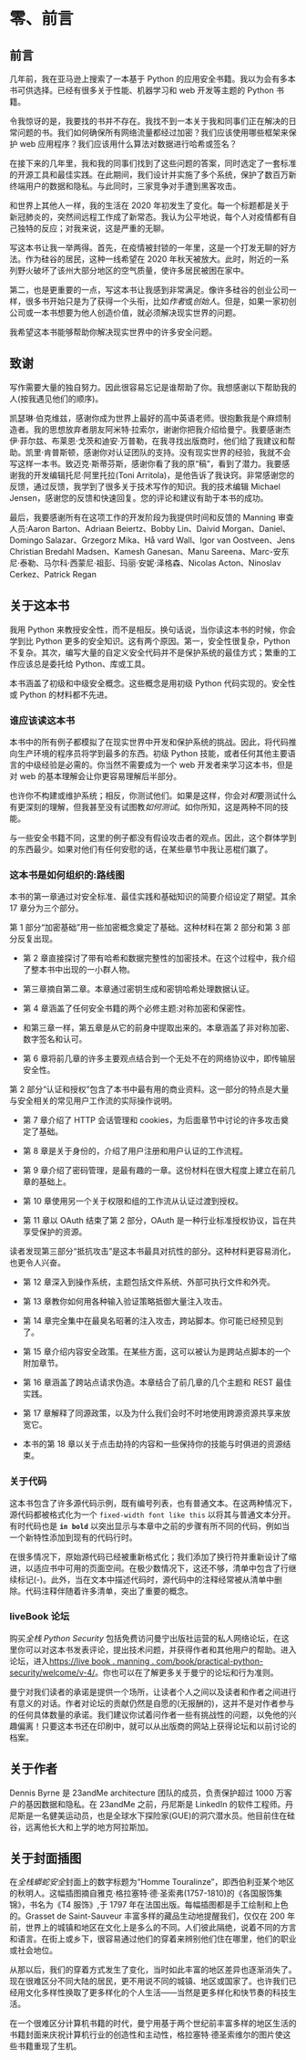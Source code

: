 # 零、前言

## 前言

几年前，我在亚马逊上搜索了一本基于 Python 的应用安全书籍。我以为会有多本书可供选择。已经有很多关于性能、机器学习和 web 开发等主题的 Python 书籍。

令我惊讶的是，我要找的书并不存在。我找不到一本关于我和同事们正在解决的日常问题的书。我们如何确保所有网络流量都经过加密？我们应该使用哪些框架来保护 web 应用程序？我们应该用什么算法对数据进行哈希或签名？

在接下来的几年里，我和我的同事们找到了这些问题的答案，同时选定了一套标准的开源工具和最佳实践。在此期间，我们设计并实施了多个系统，保护了数百万新终端用户的数据和隐私。与此同时，三家竞争对手遭到黑客攻击。

和世界上其他人一样，我的生活在 2020 年初发生了变化。每一个标题都是关于新冠肺炎的，突然间远程工作成了新常态。我认为公平地说，每个人对疫情都有自己独特的反应；对我来说，这是严重的无聊。

写这本书让我一举两得。首先，在疫情被封锁的一年里，这是一个打发无聊的好方法。作为硅谷的居民，这种一线希望在 2020 年秋天被放大。此时，附近的一系列野火破坏了该州大部分地区的空气质量，使许多居民被困在家中。

第二，也是更重要的一点，写这本书让我感到非常满足。像许多硅谷的创业公司一样，很多书开始只是为了获得一个头衔，比如*作者*或*创始人*。但是，如果一家初创公司或一本书想要为他人创造价值，就必须解决现实世界的问题。

我希望这本书能够帮助你解决现实世界中的许多安全问题。

## 致谢

写作需要大量的独自努力。因此很容易忘记是谁帮助了你。我想感谢以下帮助我的人(按我遇见他们的顺序)。

凯瑟琳·伯克维兹，感谢你成为世界上最好的高中英语老师。很抱歉我是个麻烦制造者。我的思想放弃者朋友阿米特·拉索尔，谢谢你把我介绍给曼宁。我要感谢杰伊·菲尔兹、布莱恩·戈茨和迪安·万普勒，在我寻找出版商时，他们给了我建议和帮助。凯里·肯普斯顿，感谢你对认证团队的支持。没有现实世界的经验，我就不会写这样一本书。致迈克·斯蒂芬斯，感谢你看了我的原“稿”，看到了潜力。我要感谢我的开发编辑托尼·阿里托拉(Toni Arritola)，是他告诉了我诀窍。非常感谢您的反馈，通过反馈，我学到了很多关于技术写作的知识。我的技术编辑 Michael Jensen，感谢您的反馈和快速回复。您的评论和建议有助于本书的成功。

最后，我要感谢所有在这项工作的开发阶段为我提供时间和反馈的 Manning 审查人员:Aaron Barton、Adriaan Beiertz、Bobby Lin、Daivid Morgan、Daniel、Domingo Salazar、Grzegorz Mika、Hå vard Wall、Igor van Oostveen、Jens Christian Bredahl Madsen、Kamesh Ganesan、Manu Sareena、Marc-安东尼·泰勒、马尔科·西蒙尼·祖彭、玛丽·安妮·泽格森、Nicolas Acton、Ninoslav Cerkez、Patrick Regan

## 关于这本书

我用 Python 来教授安全性，而不是相反。换句话说，当你读这本书的时候，你会学到比 Python 更多的安全知识。这有两个原因。第一，安全性很复杂，Python 不复杂。其次，编写大量的自定义安全代码并不是保护系统的最佳方式；繁重的工作应该总是委托给 Python、库或工具。

本书涵盖了初级和中级安全概念。这些概念是用初级 Python 代码实现的。安全性或 Python 的材料都不先进。

### 谁应该读这本书

本书中的所有例子都模拟了在现实世界中开发和保护系统的挑战。因此，将代码推向生产环境的程序员将学到最多的东西。初级 Python 技能，或者任何其他主要语言的中级经验是必需的。你当然不需要成为一个 web 开发者来学习这本书，但是对 web 的基本理解会让你更容易理解后半部分。

也许你不构建或维护系统；相反，你测试他们。如果是这样，你会对*和*要测试什么有更深刻的理解，但我甚至没有试图教*如何测试*。如你所知，这是两种不同的技能。

与一些安全书籍不同，这里的例子都没有假设攻击者的观点。因此，这个群体学到的东西最少。如果对他们有任何安慰的话，在某些章节中我让恶棍们赢了。

### 这本书是如何组织的:路线图

本书的第一章通过对安全标准、最佳实践和基础知识的简要介绍设定了期望。其余 17 章分为三个部分。

第 1 部分“加密基础”用一些加密概念奠定了基础。这种材料在第 2 部分和第 3 部分反复出现。

*   第 2 章直接探讨了带有哈希和数据完整性的加密技术。在这个过程中，我介绍了整本书中出现的一小群人物。

*   第三章摘自第二章。本章通过密钥生成和密钥哈希处理数据认证。

*   第 4 章涵盖了任何安全书籍的两个必修主题:对称加密和保密性。

*   和第三章一样，第五章是从它的前身中提取出来的。本章涵盖了非对称加密、数字签名和认可。

*   第 6 章将前几章的许多主要观点结合到一个无处不在的网络协议中，即传输层安全性。

第 2 部分“认证和授权”包含了本书中最有用的商业资料。这一部分的特点是大量与安全相关的常见用户工作流的实际操作说明。

*   第 7 章介绍了 HTTP 会话管理和 cookies，为后面章节中讨论的许多攻击奠定了基础。

*   第 8 章是关于身份的，介绍了用户注册和用户认证的工作流程。

*   第 9 章介绍了密码管理，是最有趣的一章。这份材料在很大程度上建立在前几章的基础上。

*   第 10 章使用另一个关于权限和组的工作流从认证过渡到授权。

*   第 11 章以 OAuth 结束了第 2 部分，OAuth 是一种行业标准授权协议，旨在共享受保护的资源。

读者发现第三部分“抵抗攻击”是这本书最具对抗性的部分。这种材料更容易消化，也更令人兴奋。

*   第 12 章深入到操作系统，主题包括文件系统、外部可执行文件和外壳。

*   第 13 章教你如何用各种输入验证策略抵御大量注入攻击。

*   第 14 章完全集中在最臭名昭著的注入攻击，跨站脚本。你可能已经预见到了。

*   第 15 章介绍内容安全政策。在某些方面，这可以被认为是跨站点脚本的一个附加章节。

*   第 16 章涵盖了跨站点请求伪造。本章结合了前几章的几个主题和 REST 最佳实践。

*   第 17 章解释了同源政策，以及为什么我们会时不时地使用跨源资源共享来放宽它。

*   本书的第 18 章以关于点击劫持的内容和一些保持你的技能与时俱进的资源结束。

### 关于代码

这本书包含了许多源代码示例，既有编号列表，也有普通文本。在这两种情况下，源代码都被格式化为一个 `fixed-width font like this` 以将其与普通文本分开。有时代码也是 **`in bold`** 以突出显示与本章中之前的步骤有所不同的代码，例如当一个新特性添加到现有的代码行时。

在很多情况下，原始源代码已经被重新格式化；我们添加了换行符并重新设计了缩进，以适应书中可用的页面空间。在极少数情况下，这还不够，清单中包含了行继续标记(-)。此外，当在文本中描述代码时，源代码中的注释经常被从清单中删除。代码注释伴随着许多清单，突出了重要的概念。

### liveBook 论坛

购买*全栈 Python Security* 包括免费访问曼宁出版社运营的私人网络论坛，在这里你可以对这本书发表评论，提出技术问题，并获得作者和其他用户的帮助。进入论坛，进入[https://live book . manning . com/book/practical-python-security/welcome/v-4/](https://livebook.manning.com/book/practical-python-security/welcome/v-4/)。你也可以在了解更多关于曼宁的论坛和行为准则。

曼宁对我们读者的承诺是提供一个场所，让读者个人之间以及读者和作者之间进行有意义的对话。作者对论坛的贡献仍然是自愿的(无报酬的)，这并不是对作者参与的任何具体数量的承诺。我们建议你试着问作者一些有挑战性的问题，以免他的兴趣偏离！只要这本书还在印刷中，就可以从出版商的网站上获得论坛和以前讨论的档案。

## 关于作者

Dennis Byrne 是 23andMe architecture 团队的成员，负责保护超过 1000 万客户的基因数据和隐私。在 23andMe 之前，丹尼斯是 LinkedIn 的软件工程师。丹尼斯是一名健美运动员，也是全球水下探险家(GUE)的洞穴潜水员。他目前住在硅谷，远离他长大和上学的地方阿拉斯加。

## 关于封面插图

在*全栈蟒蛇安全*封面上的数字标题为“Homme Touralinze”，即西伯利亚某个地区的秋明人。这幅插图摘自雅克·格拉塞特·德·圣索弗(1757-1810)的《各国服饰集锦》，书名为《T4 服饰》,于 1797 年在法国出版。每幅插图都是手工绘制和上色的。Grasset de Saint-Sauveur 丰富多样的藏品生动地提醒我们，仅仅在 200 年前，世界上的城镇和地区在文化上是多么的不同。人们彼此隔绝，说着不同的方言和语言。在街上或乡下，很容易通过他们的穿着来辨别他们住在哪里，他们的职业或社会地位。

从那以后，我们的穿着方式发生了变化，当时如此丰富的地区差异也逐渐消失了。现在很难区分不同大陆的居民，更不用说不同的城镇、地区或国家了。也许我们已经用文化多样性换取了更多样化的个人生活——当然是更多样化和快节奏的科技生活。

在一个很难区分计算机书籍的时代，曼宁用基于两个世纪前丰富多样的地区生活的书籍封面来庆祝计算机行业的创造性和主动性，格拉塞特·德圣索维尔的图片使这些书籍重现了生机。